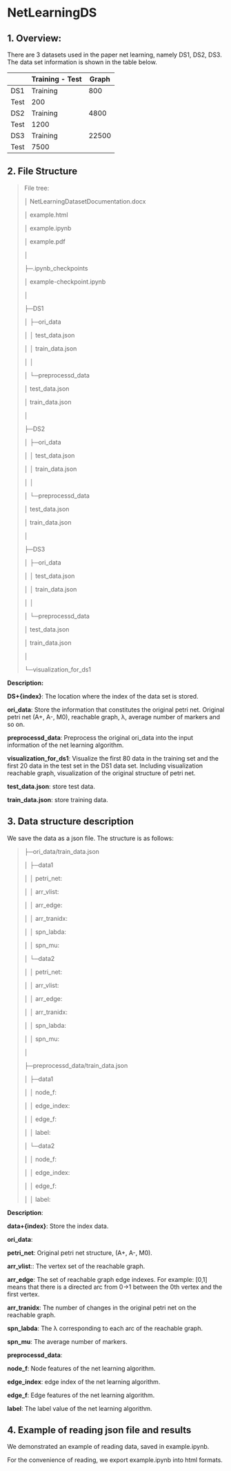 # NetLearningDS

## 1.  Overview:

There are 3 datasets used in the paper net learning, namely DS1, DS2, DS3. The data set information is shown in the table below.

|      | Training - Test | Graph |
| ---- | --------------- | ----- |
| DS1  | Training        | 800   |
| Test | 200             |       |
| DS2  | Training        | 4800  |
| Test | 1200            |       |
| DS3  | Training        | 22500 |
| Test | 7500            |       |



## 2.  File Structure

> File tree:
>
> │ NetLearningDatasetDocumentation.docx
>
> │ example.html
>
> │ example.ipynb
>
> │ example.pdf
>
> │ 
>
> ├─.ipynb_checkpoints
>
> │   example-checkpoint.ipynb
>
> │   
>
> ├─DS1
>
> │ ├─ori_data
>
> │ │   test_data.json
>
> │ │   train_data.json
>
> │ │   
>
> │ └─preprocessd_data
>
> │     test_data.json
>
> │     train_data.json
>
> │     
>
> ├─DS2
>
> │ ├─ori_data
>
> │ │   test_data.json
>
> │ │   train_data.json
>
> │ │   
>
> │ └─preprocessd_data
>
> │     test_data.json
>
> │     train_data.json
>
> │     
>
> ├─DS3
>
> │ ├─ori_data
>
> │ │   test_data.json
>
> │ │   train_data.json
>
> │ │   
>
> │ └─preprocessd_data
>
> │     test_data.json
>
> │     train_data.json
>
> │     
>
> └─visualization_for_ds1
>
>  

**Description:**

**DS+{index}**: The location where the index of the data set is stored.

**ori_data**: Store the information that constitutes the original petri net. Original petri net (A+, A-, M0), reachable graph, λ, average number of markers and so on.

**preprocessd_data**: Preprocess the original ori_data into the input information of the net learning algorithm.

**visualization_for_ds1**: Visualize the first 80 data in the training set and the first 20 data in the test set in the DS1 data set. Including visualization reachable graph, visualization of the original structure of petri net.

**test_data.json**: store test data.

**train_data.json**: store training data.



## 3.  Data structure description

We save the data as a json file. The structure is as follows:

 

> ├─ori_data/train_data.json
>
> │ ├─data1
>
> │ │   petri_net:
>
> │ │   arr_vlist:
>
> │ │   arr_edge:
>
> │ │   arr_tranidx:
>
> │ │   spn_labda:
>
> │ │   spn_mu:
>
> │ └─data2
>
> │ │   petri_net:
>
> │ │   arr_vlist:
>
> │ │   arr_edge:
>
> │ │   arr_tranidx:
>
> │ │   spn_labda:
>
> │ │   spn_mu:
>
> │     
>
> ├─preprocessd_data/train_data.json
>
> │ ├─data1
>
> │ │   node_f:
>
> │ │   edge_index:
>
> │ │   edge_f:
>
> │ │   label:
>
> │ └─data2
>
> │ │   node_f:
>
> │ │   edge_index:
>
> │ │   edge_f:
>
> │ │   label:
>
>  

 

**Description**:

**data+{index}**: Store the index data.

**ori_data**:

**petri_net**: Original petri net structure, (A+, A-, M0).

**arr_vlist**:: The vertex set of the reachable graph.

**arr_edge**: The set of reachable graph edge indexes. For example: [0,1] means that there is a directed arc from 0→1 between the 0th vertex and the first vertex.

**arr_tranidx**: The number of changes in the original petri net on the reachable graph.

**spn_labda**: The λ corresponding to each arc of the reachable graph.

**spn_mu**: The average number of markers.

 

**preprocessd_data**:

**node_f**: Node features of the net learning algorithm.

**edge_index**: edge index of the net learning algorithm.

**edge_f**: Edge features of the net learning algorithm.

**label**: The label value of the net learning algorithm.



## 4.  Example of reading json file and results 

We demonstrated an example of reading data, saved in example.ipynb.

For the convenience of reading, we export example.ipynb into  html formats.